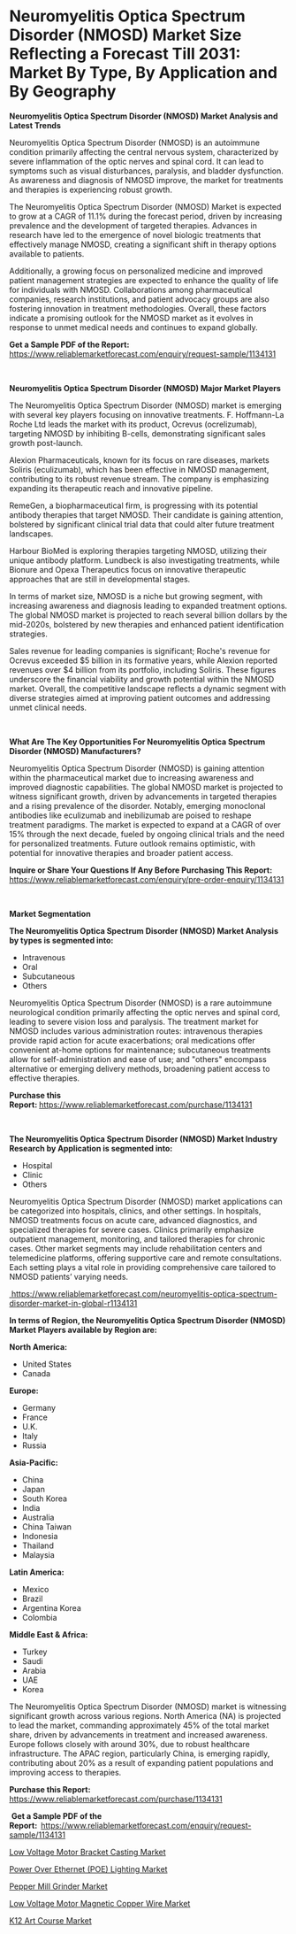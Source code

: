 <p><h1>Neuromyelitis Optica Spectrum Disorder (NMOSD) Market Size Reflecting a Forecast Till 2031: Market By Type, By Application and By Geography</h1></p><p><strong>Neuromyelitis Optica Spectrum Disorder (NMOSD) Market Analysis and Latest Trends</strong></p>
<p><p>Neuromyelitis Optica Spectrum Disorder (NMOSD) is an autoimmune condition primarily affecting the central nervous system, characterized by severe inflammation of the optic nerves and spinal cord. It can lead to symptoms such as visual disturbances, paralysis, and bladder dysfunction. As awareness and diagnosis of NMOSD improve, the market for treatments and therapies is experiencing robust growth. </p><p>The Neuromyelitis Optica Spectrum Disorder (NMOSD) Market is expected to grow at a CAGR of 11.1% during the forecast period, driven by increasing prevalence and the development of targeted therapies. Advances in research have led to the emergence of novel biologic treatments that effectively manage NMOSD, creating a significant shift in therapy options available to patients. </p><p>Additionally, a growing focus on personalized medicine and improved patient management strategies are expected to enhance the quality of life for individuals with NMOSD. Collaborations among pharmaceutical companies, research institutions, and patient advocacy groups are also fostering innovation in treatment methodologies. Overall, these factors indicate a promising outlook for the NMOSD market as it evolves in response to unmet medical needs and continues to expand globally.</p></p>
<p><strong>Get a Sample PDF of the Report:&nbsp;</strong> <a href="https://www.reliablemarketforecast.com/enquiry/request-sample/1134131?utm_campaign=121&utm_medium=2&utm_source=Github&utm_content=ia&utm_term=08102024&utm_id=neuromyelitis-optica-spectrum-disorder-nmosd">https://www.reliablemarketforecast.com/enquiry/request-sample/1134131</a></p>
<p>&nbsp;</p>
<p><strong>Neuromyelitis Optica Spectrum Disorder (NMOSD) Major Market Players</strong></p>
<p><p>The Neuromyelitis Optica Spectrum Disorder (NMOSD) market is emerging with several key players focusing on innovative treatments. F. Hoffmann-La Roche Ltd leads the market with its product, Ocrevus (ocrelizumab), targeting NMOSD by inhibiting B-cells, demonstrating significant sales growth post-launch.</p><p>Alexion Pharmaceuticals, known for its focus on rare diseases, markets Soliris (eculizumab), which has been effective in NMOSD management, contributing to its robust revenue stream. The company is emphasizing expanding its therapeutic reach and innovative pipeline.</p><p>RemeGen, a biopharmaceutical firm, is progressing with its potential antibody therapies that target NMOSD. Their candidate is gaining attention, bolstered by significant clinical trial data that could alter future treatment landscapes.</p><p>Harbour BioMed is exploring therapies targeting NMOSD, utilizing their unique antibody platform. Lundbeck is also investigating treatments, while Bionure and Opexa Therapeutics focus on innovative therapeutic approaches that are still in developmental stages.</p><p>In terms of market size, NMOSD is a niche but growing segment, with increasing awareness and diagnosis leading to expanded treatment options. The global NMOSD market is projected to reach several billion dollars by the mid-2020s, bolstered by new therapies and enhanced patient identification strategies.</p><p>Sales revenue for leading companies is significant; Roche's revenue for Ocrevus exceeded $5 billion in its formative years, while Alexion reported revenues over $4 billion from its portfolio, including Soliris. These figures underscore the financial viability and growth potential within the NMOSD market. Overall, the competitive landscape reflects a dynamic segment with diverse strategies aimed at improving patient outcomes and addressing unmet clinical needs.</p></p>
<p>&nbsp;</p>
<p><strong>What Are The Key Opportunities For Neuromyelitis Optica Spectrum Disorder (NMOSD) Manufacturers?</strong></p>
<p><p>Neuromyelitis Optica Spectrum Disorder (NMOSD) is gaining attention within the pharmaceutical market due to increasing awareness and improved diagnostic capabilities. The global NMOSD market is projected to witness significant growth, driven by advancements in targeted therapies and a rising prevalence of the disorder. Notably, emerging monoclonal antibodies like eculizumab and inebilizumab are poised to reshape treatment paradigms. The market is expected to expand at a CAGR of over 15% through the next decade, fueled by ongoing clinical trials and the need for personalized treatments. Future outlook remains optimistic, with potential for innovative therapies and broader patient access.</p></p>
<p><strong>Inquire or Share Your Questions If Any Before Purchasing This Report:</strong> <a href="https://www.reliablemarketforecast.com/enquiry/pre-order-enquiry/1134131?utm_campaign=121&utm_medium=2&utm_source=Github&utm_content=ia&utm_term=08102024&utm_id=neuromyelitis-optica-spectrum-disorder-nmosd">https://www.reliablemarketforecast.com/enquiry/pre-order-enquiry/1134131</a></p>
<p>&nbsp;</p>
<p><strong>Market Segmentation</strong></p>
<p><strong>The Neuromyelitis Optica Spectrum Disorder (NMOSD) Market Analysis by types is segmented into:</strong></p>
<p><ul><li>Intravenous</li><li>Oral</li><li>Subcutaneous</li><li>Others</li></ul></p>
<p><p>Neuromyelitis Optica Spectrum Disorder (NMOSD) is a rare autoimmune neurological condition primarily affecting the optic nerves and spinal cord, leading to severe vision loss and paralysis. The treatment market for NMOSD includes various administration routes: intravenous therapies provide rapid action for acute exacerbations; oral medications offer convenient at-home options for maintenance; subcutaneous treatments allow for self-administration and ease of use; and "others" encompass alternative or emerging delivery methods, broadening patient access to effective therapies.</p></p>
<p><strong>Purchase this Report:&nbsp;</strong><a href="https://www.reliablemarketforecast.com/purchase/1134131?utm_campaign=121&utm_medium=2&utm_source=Github&utm_content=ia&utm_term=08102024&utm_id=neuromyelitis-optica-spectrum-disorder-nmosd">https://www.reliablemarketforecast.com/purchase/1134131</a></p>
<p>&nbsp;</p>
<p><strong>The Neuromyelitis Optica Spectrum Disorder (NMOSD) Market Industry Research by Application is segmented into:</strong></p>
<p><ul><li>Hospital</li><li>Clinic</li><li>Others</li></ul></p>
<p><p>Neuromyelitis Optica Spectrum Disorder (NMOSD) market applications can be categorized into hospitals, clinics, and other settings. In hospitals, NMOSD treatments focus on acute care, advanced diagnostics, and specialized therapies for severe cases. Clinics primarily emphasize outpatient management, monitoring, and tailored therapies for chronic cases. Other market segments may include rehabilitation centers and telemedicine platforms, offering supportive care and remote consultations. Each setting plays a vital role in providing comprehensive care tailored to NMOSD patients’ varying needs.</p></p>
<p><a href="https://www.reliablemarketforecast.com/neuromyelitis-optica-spectrum-disorder-market-in-global-r1134131?utm_campaign=121&utm_medium=2&utm_source=Github&utm_content=ia&utm_term=08102024&utm_id=neuromyelitis-optica-spectrum-disorder-nmosd">&nbsp;https://www.reliablemarketforecast.com/neuromyelitis-optica-spectrum-disorder-market-in-global-r1134131</a></p>
<p><strong>In terms of Region, the Neuromyelitis Optica Spectrum Disorder (NMOSD) Market Players available by Region are:</strong></p>
<p>
    <p> <strong> North America: </strong>
        <ul>
            <li>United States</li>
            <li>Canada</li>
        </ul>
        </p> 
    <p> <strong> Europe: </strong>
        <ul>
            <li>Germany</li>
            <li>France</li>
            <li>U.K.</li>
            <li>Italy</li>
            <li>Russia</li>
        </ul>
        </p> 
    <p> <strong> Asia-Pacific: </strong>
        <ul>
            <li>China</li>
            <li>Japan</li>
            <li>South Korea</li>
            <li>India</li>
            <li>Australia</li>
            <li>China Taiwan</li>
            <li>Indonesia</li>
            <li>Thailand</li>
            <li>Malaysia</li>
        </ul>
        </p> 
    <p> <strong> Latin America: </strong>
        <ul>
            <li>Mexico</li>
            <li>Brazil</li>
            <li>Argentina Korea</li>
            <li>Colombia</li>
        </ul>
        </p> 
    <p> <strong> Middle East & Africa: </strong>
        <ul>
            <li>Turkey</li>
            <li>Saudi</li>
            <li>Arabia</li>
            <li>UAE</li>
            <li>Korea</li>
        </ul>
    </p>
    </p>
<p><p>The Neuromyelitis Optica Spectrum Disorder (NMOSD) market is witnessing significant growth across various regions. North America (NA) is projected to lead the market, commanding approximately 45% of the total market share, driven by advancements in treatment and increased awareness. Europe follows closely with around 30%, due to robust healthcare infrastructure. The APAC region, particularly China, is emerging rapidly, contributing about 20% as a result of expanding patient populations and improving access to therapies.</p></p>
<p><strong>Purchase this Report: </strong><a href="https://www.reliablemarketforecast.com/purchase/1134131?utm_campaign=121&utm_medium=2&utm_source=Github&utm_content=ia&utm_term=08102024&utm_id=neuromyelitis-optica-spectrum-disorder-nmosd">https://www.reliablemarketforecast.com/purchase/1134131</a></p>
<p>&nbsp;<strong>Get a Sample PDF of the Report:&nbsp;&nbsp;</strong><a href="https://www.reliablemarketforecast.com/enquiry/request-sample/1134131?utm_campaign=121&utm_medium=2&utm_source=Github&utm_content=ia&utm_term=08102024&utm_id=neuromyelitis-optica-spectrum-disorder-nmosd">https://www.reliablemarketforecast.com/enquiry/request-sample/1134131</a></p>
<p><strong></strong></p>
<p><p><a href="https://github.com/Sidorelashyti476/Market-Research-Report-List-1/blob/main/low-voltage-motor-bracket-casting-market.md?utm_campaign=121&utm_medium=2&utm_source=Github&utm_content=ia&utm_term=08102024&utm_id=neuromyelitis-optica-spectrum-disorder-nmosd">Low Voltage Motor Bracket Casting Market</a></p><p><a href="https://issuu.com/reportprime-2/docs/power-over-ethernet-poe-lighting-ma_fb7302103bc836?utm_campaign=121&utm_medium=2&utm_source=Github&utm_content=ia&utm_term=08102024&utm_id=neuromyelitis-optica-spectrum-disorder-nmosd">Power Over Ethernet (POE) Lighting Market</a></p><p><a href="https://www.linkedin.com/pulse/global-perspectives-pepper-mill-grinder-market-trends-forecast-ekuef?utm_campaign=121&utm_medium=2&utm_source=Github&utm_content=ia&utm_term=08102024&utm_id=neuromyelitis-optica-spectrum-disorder-nmosd">Pepper Mill Grinder Market</a></p><p><a href="https://github.com/ElviraDur475/Market-Research-Report-List-1/blob/main/low-voltage-motor-magnetic-copper-wire-market.md?utm_campaign=121&utm_medium=2&utm_source=Github&utm_content=ia&utm_term=08102024&utm_id=neuromyelitis-optica-spectrum-disorder-nmosd">Low Voltage Motor Magnetic Copper Wire Market</a></p><p><a href="https://www.linkedin.com/pulse/global-k12-art-course-market-product-types-applications-regional-l0ezf?utm_campaign=121&utm_medium=2&utm_source=Github&utm_content=ia&utm_term=08102024&utm_id=neuromyelitis-optica-spectrum-disorder-nmosd">K12 Art Course Market</a></p></p>